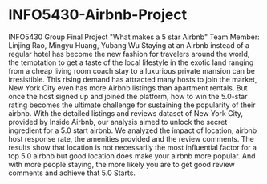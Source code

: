# INFO5430-Airbnb-Project
INFO5430 Group Final Project "What makes a 5 star Airbnb" 
Team Member: Linjing Rao, Mingyu Huang, Yubang Wu
Staying at an Airbnb instead of a regular hotel has become the new fashion for travelers around
the world, the temptation to get a taste of the local lifestyle in the exotic land ranging from a
cheap living room coach stay to a luxurious private mansion can be irresistible. This rising
demand has attracted many hosts to join the market, New York City even has more Airbnb
listings than apartment rentals. But once the host signed up and joined the platform, how to win
the 5.0-star rating becomes the ultimate challenge for sustaining the popularity of their airbnb.
With the detailed listings and reviews dataset of New York City, provided by Inside Airbnb, our
analysis aimed to unlock the secret ingredient for a 5.0 start airbnb. We analyzed the impact of
location, airbnb host response rate, the amenities provided and the review comments. The results
show that location is not necessarily the most influential factor for a top 5.0 airbnb but good
location does make your airbnb more popular. And with more people staying, the more likely
you are to get good review comments and achieve that 5.0 Starts.
